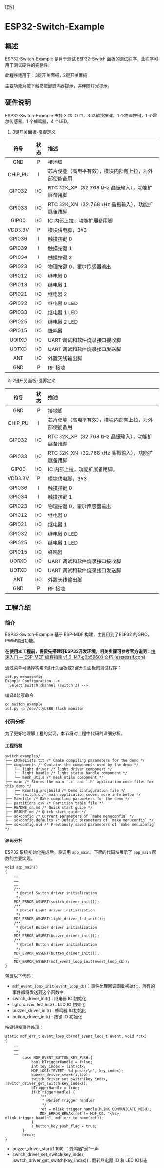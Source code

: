 [[EN]](./README.md)

# ESP32-Switch-Example

## 概述

ESP32-Switch-Example 是用于测试 ESP32-Switch 面板的测试程序，此程序可用于测试硬件的完整性。

此程序适用于：3键开关面板，2键开关面板

主要功能为按下触摸按键蜂鸣器提示，并伴随灯光提示。

## 硬件说明

ESP32-Switch-Example 支持 3 路 IO 口，3 路触摸按键，1 个物理按键，1 个霍尔传感器，1 个蜂鸣器，4 个LED。

1. 3键开关面板-引脚定义

| 符号 | 状态 | 描述 |
|:---:|:---:|:---|
| GND | P| 接地脚|
| CHIP_PU| I| 芯片使能（高电平有效），模块内部有上拉，为外部使能备用|
| GIPO32| I/O|RTC 32K_XP（32.768 kHz 晶振输入），功能扩展备用脚 |
| GPIO33| I/O|RTC 32K_XN（32.768 kHz 晶振输入），功能扩展备用脚 |
|GIPO0| I/O|IC 内部上拉，功能扩展备用脚 |
| VDD3.3V|P | 模块供电脚，3V3|
| GPIO36 |I | 触摸按键 0 |
| GPIO39 |I|触摸按键 1|
| GPIO34 |I|触摸按键 2|
| GPIO23 |I/O |物理按键 0，霍尔传感器输出 |
| GPIO12 |I/O |继电器 0 |
| GPIO13 | I/O|继电器 1 |
| GPIO21 | I/O |继电器 2 |
| GPIO32 | I/O |继电器 0 LED |
| GPIO33 | I/O |继电器 1 LED |
| GPIO25 | I/O |继电器 2 LED |
| GPIO15 | I/O |蜂鸣器 |
| UORXD| I/O|UART 调试和软件烧录接口接收脚 |
| UOTXD| I/O|UART 调试和软件烧录接口发送脚|
| ANT| I/O| 外置天线输出脚 |
| GND | P| RF 接地|

2. 2键开关面板-引脚定义

|  符号   | 状态 | 描述                                                   |
| :-----: | :--: | :----------------------------------------------------- |
|   GND   |  P   | 接地脚                                                 |
| CHIP_PU |  I   | 芯片使能（高电平有效），模块内部有上拉，为外部使能备用 |
| GIPO32  | I/O  | RTC 32K_XP（32.768 kHz 晶振输入），功能扩展备用脚      |
| GPIO33  | I/O  | RTC 32K_XN（32.768 kHz 晶振输入），功能扩展备用脚      |
|  GIPO0  | I/O  | IC 内部上拉，功能扩展备用脚。                          |
| VDD3.3V |  P   | 模块供电脚，3V3                                        |
| GPIO36  |  I   | 触摸按键 0                                             |
| GPIO34  |  I   | 触摸按键 1                                             |
| GPIO23  | I/O  | 物理按键 0，霍尔传感器输出                             |
| GPIO12  | I/O  | 继电器 0                                               |
| GPIO21  | I/O  | 继电器 1                                               |
| GPIO32  | I/O  | 继电器 0 LED                                           |
| GPIO25  | I/O  | 继电器 1 LED                                           |
| GPIO15  | I/O  | 蜂鸣器                                                 |
|  UORXD  | I/O  | UART 调试和软件烧录接口接收脚                          |
|  UOTXD  | I/O  | UART 调试和软件烧录接口发送脚                          |
|   ANT   | I/O  | 外置天线输出脚                                         |
|   GND   |  P   | RF 接地                                                |

## 工程介绍

### 简介

ESP32-Switch-Example 基于 ESP-MDF 构建，主要用到了ESP32 的GPIO，PWM输出功能。

**在使用本工程前，需要先搭建好ESP32开发环境，相关步骤可参考官方说明**：[快速入门 — ESP-MDF 编程指南 v1.0-147-g0b59603 文档 (espressif.com)](https://docs.espressif.com/projects/esp-mdf/zh_CN/latest/get-started/index.html#id4) 

通过菜单可选择构建3键开关面板或2键开关面板的测试程序：

```
idf.py menuconfig
Example Configuration -->
  Select switch channel (switch 3) -->
```

编译&烧写命令

```
cd switch_example
idf.py -p /dev/ttyUSB0 flash monitor
```

### 代码分析

为了更好地理解工程的实现，本节将对工程中代码的详细分析。

#### 工程结构

```
switch_examples/
├── CMakeLists.txt /* Cmake compiling parameters for the demo */
├── components /* Contains the components used by the demo */
│   └── light_driver /* light driver component */
│   └── light_handle /* light status handle component */
│   └── mesh_utils /* mesh utils component */
├── main /* Stores the main `.c` and `.h` application code files for this demo */
│   ├── Kconfig.projbuild /* Demo configuration file */
│   └── switch.c /* main application codes, more info below */
├── Makefile /* Make compiling parameters for the demo */
├── partitions.csv /* Partition table file */
├── README_cn.md /* Quick start guide */
├── README.md /* Quick start guide */
├── sdkconfig /* Current parameters of `make menuconfig` */
├── sdkconfig.defaults /* Default parameters of `make menuconfig` */
└── sdkconfig.old /* Previously saved parameters of `make menuconfig` */
```

#### 源码分析

ESP32 系统初始化完成后，将调用 `app_main`。下面的代码块展示了 `app_main` 函数的主要实现。

```
void app_main()
{
    ……
    ……
    ……
	/**
	 * @brief Switch driver initialization
	 */
	MDF_ERROR_ASSERT(switch_driver_init());
	/**
	 * @brief Light driver initialization
	 */
	MDF_ERROR_ASSERT(light_driver_led_init());
	/**
	 * @brief Buzzer driver initialization
	 */
	MDF_ERROR_ASSERT(buzzer_driver_init());
	/**
	 * @brief Button driver initialization
	 */
	MDF_ERROR_ASSERT(button_driver_init());
    ……
	MDF_ERROR_ASSERT(mdf_event_loop_init(event_loop_cb));
}
```

包含以下代码：

 - `mdf_event_loop_init(event_loop_cb)`：事件处理回调函数初始化，所有的事件都将发送到这个函数中
 - switch_driver_init() : 继电器 IO 初始化
 - light_driver_led_init() : LED IO 初始化
 - buzzer_driver_init() : 蜂鸣器 IO初始化
 - button_driver_init() : 按键 IO 初始化

按键短按事件处理：

```
static mdf_err_t event_loop_cb(mdf_event_loop_t event, void *ctx)
{
    ……
    ……
    ……
		case MDF_EVENT_BUTTON_KEY_PUSH:{
			bool bTriggerHandle = false;
			int key_index = (int)ctx;
			MDF_LOGI("EVENT: %d push\r\n", key_index);
			buzzer_driver_start(1,100);
			switch_driver_set_switch(key_index, !switch_driver_get_switch(key_index));
			bTriggerHandle = true;
			if(bTriggerHandle) {
				/**
				 * @brief Trigger handler
				 */
				ret = mlink_trigger_handle(MLINK_COMMUNICATE_MESH);
				MDF_ERROR_BREAK(ret != MDF_OK, "<%s> mlink_trigger_handle", mdf_err_to_name(ret));
			}
			s_button_key_push_flag = true;
		}
		break;
}
```

* buzzer_driver_start(1,100) ：蜂鸣器“滴”一声
* switch_driver_set_switch(key_index, !switch_driver_get_switch(key_index)) : 翻转继电器 IO 和 LED IO状态
